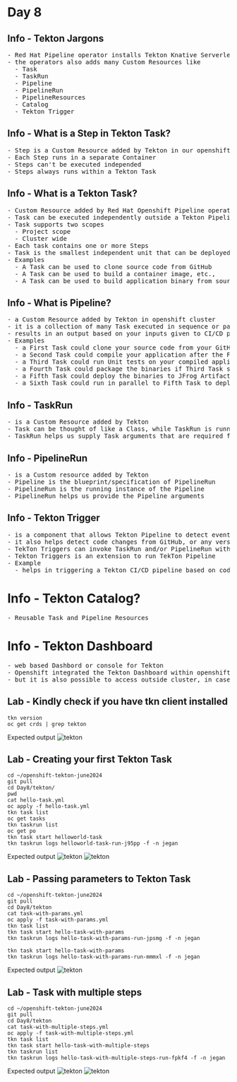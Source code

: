 # Day 8


## Info - Tekton Jargons
<pre>
- Red Hat Pipeline operator installs Tekton Knative Serverless Pipeline Framework into openshift
- the operators also adds many Custom Resources like
  - Task
  - TaskRun
  - Pipeline
  - PipelineRun
  - PipelineResources
  - Catalog
  - Tekton Trigger
</pre>


## Info - What is a Step in Tekton Task?
<pre>
- Step is a Custom Resource added by Tekton in our openshift cluster using Custom Resource Definition(CRD)
- Each Step runs in a separate Container
- Steps can't be executed independed
- Steps always runs within a Tekton Task
</pre>

## Info - What is a Tekton Task?
<pre>
- Custom Resource added by Red Hat Openshift Pipeline operator using CRD
- Task can be executed independently outside a Tekton Pipeline
- Task supports two scopes
  - Project scope
  - Cluster wide
- Each task contains one or more Steps
- Task is the smallest independent unit that can be deployed in Tekton under openshift
- Examples
  - A Task can be used to clone source code from GitHub
  - A Task can be used to build a container image, etc.,
  - A Task can be used to build application binary from source code
</pre>

## Info - What is Pipeline?
<pre>
- a Custom Resource added by Tekton in openshift cluster
- it is a collection of many Task executed in sequence or parallel
- results in an output based on your inputs given to CI/CD pipeline
- Examples
  - a First Task could clone your source code from your GitHub Repo
  - a Second Task could compile your application after the First Task clones the source code
  - a Third Task could run Unit tests on your compiled application binary if the Second Task succeeds
  - a Fourth Task could package the binaries if Third Task succeeds
  - a Fifth Task could deploy the binaries to JFrog Artifactory Server or Sonatype Nexus Server if the Fourth Task succeeds
  - a Sixth Task could run in parallel to Fifth Task to deploy the microservice to staging environment if Fourth Task succeeds
</pre>

## Info - TaskRun
<pre>
- is a Custom Resource added by Tekton
- Task can be thought of like a Class, while TaskRun is running instance of a Task
- TaskRun helps us supply Task arguments that are required for a Task to run
</pre>

## Info - PipelineRun
<pre>
- is a Custom resource added by Tekton
- Pipeline is the blueprint/specification of PipelineRun
- PipelineRun is the running instance of the Pipeline
- PipelineRun helps us provide the Pipeline arguments
</pre>

## Info - Tekton Trigger
<pre>
- is a component that allows Tekton Pipeline to detect events from variety of sources 
- it also helps detect code changes from GitHub, or any version control
- TekTon Triggers can invoke TaskRun and/or PipelineRun with the parameters retrieved from events
- Tekton Triggers is an extension to run TekTon Pipeline
- Example
  - helps in triggering a Tekton CI/CD pipeline based on code commit in GitHub repo or similar version controls
</pre>

# Info - Tekton Catalog?
<pre>
- Reusable Task and Pipeline Resources  
</pre>

# Info - Tekton Dashboard
<pre>
- web based Dashbord or console for Tekton
- Openshift integrated the Tekton Dashboard within openshift webconsole
- but it is also possible to access outside cluster, in case of kubernest normally that is the approach
</pre>

## Lab - Kindly check if you have tkn client installed
```
tkn version
oc get crds | grep tekton
```
Expected output
![tekton](tekton1.png)


## Lab - Creating your first Tekton Task
```
cd ~/openshift-tekton-june2024
git pull
cd Day8/tekton/
pwd
cat hello-task.yml
oc apply -f hello-task.yml
tkn task list
oc get tasks
tkn taskrun list
oc get po
tkn task start helloworld-task
tkn taskrun logs helloworld-task-run-j95pp -f -n jegan
```
Expected output
![tekton](tekton2.png)
![tekton](tekton3.png)

## Lab - Passing parameters to Tekton Task
```
cd ~/openshift-tekton-june2024
git pull
cd Day8/tekton
cat task-with-params.yml
oc apply -f task-with-params.yml
tkn task list
tkn task start hello-task-with-params
tkn taskrun logs hello-task-with-params-run-jpsmg -f -n jegan

tkn task start hello-task-with-params
tkn taskrun logs hello-task-with-params-run-mmmxl -f -n jegan
```

Expected output
![tekton](tekton4.png)

## Lab - Task with multiple steps
```
cd ~/openshift-tekton-june2024
git pull
cd Day8/tekton
cat task-with-multiple-steps.yml
oc apply -f task-with-multiple-steps.yml
tkn task list
tkn task start hello-task-with-multiple-steps
tkn taskrun list
tkn taskrun logs hello-task-with-multiple-steps-run-fpkf4 -f -n jegan
```

Expected output
![tekton](tekton5.png)
![tekton](tekton6.png)
